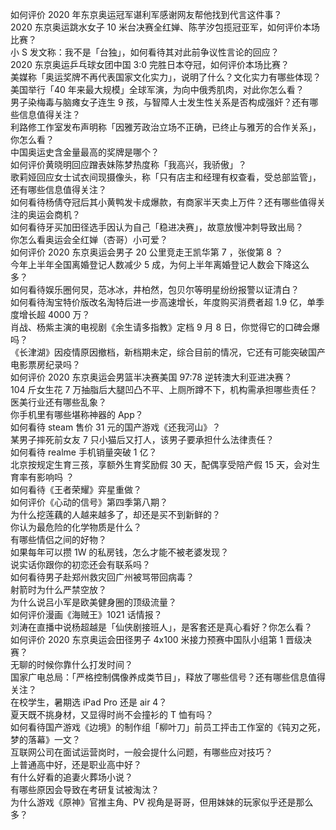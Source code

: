 如何评价 2020 年东京奥运冠军谌利军感谢网友帮他找到代言这件事？  
2020 东京奥运跳水女子 10 米台决赛全红婵、陈芋汐包揽冠亚军，如何评价本场比赛？  
小 S 发文称：我不是「台独」，如何看待其对此前争议性言论的回应？  
2020 东京奥运乒乓球女团中国 3:0 完胜日本夺冠，如何评价本场比赛？  
美媒称「奥运奖牌不再代表国家文化实力」，说明了什么？文化实力有哪些体现？  
美国举行「40 年来最大规模」全球军演，为向中俄秀肌肉，对此你怎么看？  
男子染梅毒与脑瘫女子连生 9 孩，与智障人士发生性关系是否构成强奸？还有哪些信息值得关注？  
利路修工作室发布声明称「因雅芳政治立场不正确，已终止与雅芳的合作关系」，你怎么看？  
中国奥运史含金量最高的奖牌是哪个？  
如何评价黄晓明回应蹭表妹陈梦热度称「我高兴，我骄傲」？  
歌莉娅回应女士试衣间现摄像头，称「只有店主和经理有权查看，受总部监管」，还有哪些信息值得关注？  
如何看待杨倩夺冠后其小黄鸭发卡成爆款，有商家半天卖上万件？还有哪些值得关注的奥运会商机？  
如何看待牙买加田径选手因认为自己「稳进决赛」，故意放慢冲刺导致出局？  
你怎么看奥运会全红婵（杏哥）小可爱？  
如何评价 2020 东京奥运会男子 20 公里竞走王凯华第 7 ，张俊第 8 ？  
今年上半年全国离婚登记人数减少 5 成，为何上半年离婚登记人数会下降这么多？  
如何看待娱乐圈何炅，范冰冰，井柏然，包贝尔等明星纷纷报警以证清白？  
如何看待淘宝特价版改名淘特后进一步高速增长，年度购买消费者超 1.9 亿，单季度增长超 4000 万？  
肖战、杨紫主演的电视剧《余生请多指教》定档 9 月 8 日，你觉得它的口碑会爆吗？  
《长津湖》因疫情原因撤档，新档期未定，综合目前的情况，它还有可能突破国产电影票房纪录吗？  
如何评价 2020 东京奥运会男篮半决赛美国 97:78 逆转澳大利亚进决赛？  
104 斤女生花 7 万抽脂后大腿凹凸不平、上厕所蹲不下，机构需承担哪些责任？医美行业还有哪些乱象？  
你手机里有哪些堪称神器的 App？  
如何看待 steam 售价 31 元的国产游戏《还我河山》？  
某男子摔死前女友 7 只小猫后又打人，该男子要承担什么法律责任？  
如何看待 realme 手机销量突破 1 亿？  
北京按规定生育三孩，享额外生育奖励假 30 天，配偶享受陪产假 15 天，会对生育率有影响吗 ？  
如何看待《王者荣耀》弈星重做？  
如何评价《心动的信号》第四季第八期？  
为什么挖莲藕的人越来越多了，却还是买不到新鲜的？  
你认为最危险的化学物质是什么？  
有哪些情侣之间的好物？  
如果每年可以攒 1W 的私房钱，怎么才能不被老婆发现？  
说实话你跟你的初恋还会有联系吗？  
如何看待男子赴郑州救灾回广州被骂带回病毒？  
射箭时为什么严禁空放？  
为什么说吕小军是欧美健身圈的顶级流量？  
如何评价漫画《海贼王》1021 话情报？  
刘涛在直播中说杨超越是「仙侠剧接班人」，是客套还是真心看好？你怎么看？  
如何评价 2020 东京奥运会田径男子 4x100 米接力预赛中国队小组第 1 晋级决赛？  
无聊的时候你靠什么打发时间？  
国家广电总局：「严格控制偶像养成类节目」，释放了哪些信号？还有哪些信息值得关注？  
在校学生，暑期选 iPad Pro 还是 air 4？  
夏天既不挑身材，又显得时尚不会撞衫的 T 恤有吗？  
如何看待国产游戏《边境》的制作组「柳叶刀」前员工抨击工作室的《钝刃之死，梦的落幕》一文？  
互联网公司在面试运营岗时，一般会提什么问题，有哪些应对技巧？  
上普通高中好，还是职业高中好？  
有什么好看的追妻火葬场小说？  
有哪些原因会导致在考研复试被淘汰？  
为什么游戏《原神》官推主角、PV 视角是哥哥，但用妹妹的玩家似乎还是那么多？  
